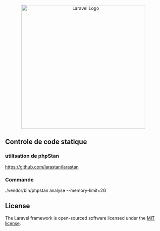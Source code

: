 <p align="center"><a href="https://laravel.com" target="_blank"><img src="https://raw.githubusercontent.com/laravel/art/master/logo-lockup/5%20SVG/2%20CMYK/1%20Full%20Color/laravel-logolockup-cmyk-red.svg" width="400" alt="Laravel Logo"></a></p>

## Controle de code statique

### utilisation de phpStan

https://github.com/larastan/larastan

### Commande
./vendor/bin/phpstan analyse --memory-limit=2G

## License

The Laravel framework is open-sourced software licensed under the [MIT license](https://opensource.org/licenses/MIT).
